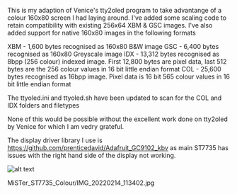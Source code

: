 This is my adaption of Venice's tty2oled program to take advantange of a colour 160x80 screen I had laying around.  I've added some scaling code to retain compatibility with existing 256x64 XBM & GSC images.  I've also added support for native 160x80 images in the following formats

XBM - 1,600 bytes recognised as 160x80 B&W image
GSC - 6,400 bytes recognised as 160x80 Greyscale image
IDX - 13,312 bytes recognised as 8bpp (256 colour) indexed image.  First 12,800 bytes are pixel data, last 512 bytes are the 256 colour values in 16 bit little endian format
COL - 25,600 bytes recognised as 16bpp image.  Pixel data is 16 bit 565 colour values in 16 bit little endian format

The ttyoled.ini and ttyoled.sh have been updated to scan for the COL and IDX folders and filetypes

None of this would be possible without the excellent work done on tty2oled by Venice for which I am vedry grateful.

The display driver library I use is https://github.com/prenticedavid/Adafruit_GC9102_kbv as main ST7735 has issues with the right hand side of the display not working.

![alt text](https://github.com/dave18/MiSTer_tty2oled/MiSTer_ST7735_Colour/IMG_20220214_113402.jpg)

MiSTer_ST7735_Colour/IMG_20220214_113402.jpg

